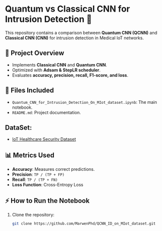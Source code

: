 # Quantum vs Classical CNN for Intrusion Detection 🚀

This repository contains a comparison between **Quantum CNN (QCNN)** and **Classical CNN (CNN)** for intrusion detection in Medical IoT networks. 

## 🔹 Project Overview
- Implements **Classical CNN** and **Quantum CNN**.
- Optimized with **Adsam & StepLR scheduler**.
- Evaluates **accuracy, precision, recall, F1-score, and loss**.

## 📂 Files Included
- `Quantum_CNN_for_Intrusion_Detection_On_MIot_dataset.ipynb`: The main notebook.
- `README.md`: Project documentation.

## DataSet:
- [IoT Healthcare Security Dataset](https://www.kaggle.com/datasets/faisalmalik/iot-healthcare-security-dataset/data)

## 📊 Metrics Used
- **Accuracy**: Measures correct predictions.
- **Precision**: `TP / (TP + FP)`
- **Recall**: `TP / (TP + FN)`
- **Loss Function**: Cross-Entropy Loss

## ⚡ How to Run the Notebook
1. Clone the repository:
   ```sh
   git clone https://github.com/MarwenPhd/QCNN_ID_on_MIot_dataset.git
